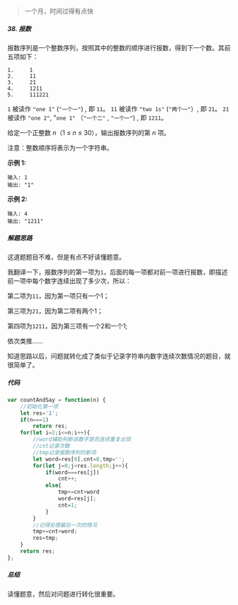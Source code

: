 > 一个月，时间过得有点快



##### 38. 报数

报数序列是一个整数序列，按照其中的整数的顺序进行报数，得到下一个数。其前五项如下：

```
1.     1
2.     11
3.     21
4.     1211
5.     111221
```

`1` 被读作  `"one 1"`  (`"一个一"`) , 即 `11`。
`11` 被读作 `"two 1s"` (`"两个一"`）, 即 `21`。
`21` 被读作 `"one 2"`,  "`one 1"` （`"一个二"` ,  `"一个一"`) , 即 `1211`。

给定一个正整数 *n*（1 ≤ *n* ≤ 30），输出报数序列的第 *n* 项。

注意：整数顺序将表示为一个字符串。

 

**示例 1:**

```
输入: 1
输出: "1"
```

**示例 2:**

```
输入: 4
输出: "1211"
```



##### 解题思路

这道题题目不难，但是有点不好读懂题意。

我翻译一下，报数序列的第一项为`1`，后面的每一项都对前一项进行报数，即描述前一项中每个数字连续出现了多少次，所以：

第二项为`11`，因为第一项只有一个1；

第三项为`21`，因为第二项有两个1；

第四项为`1211`，因为第三项有一个2和一个1;

依次类推......

知道思路以后，问题就转化成了类似于记录字符串内数字连续次数情况的题目，就很简单了。



##### 代码

```javascript
var countAndSay = function(n) {
  	//初始化第一项
    let res='1';
    if(n===1)
        return res;
    for(let i=2;i<=n;i++){
      	//word辅助判断该数字是否连续重复出现
      	//cnt记录次数
      	//tmp记录报数序列的新项
        let word=res[0],cnt=0,tmp='';
        for(let j=0;j<res.length;j++){
            if(word===res[j])
                cnt++;
            else{
                tmp+=cnt+word
                word=res[j];
                cnt=1;
            }
        }
      	//记得处理最后一次的情况
        tmp+=cnt+word;
        res=tmp;
    }
    return res;
};
```



##### 总结

读懂题意，然后对问题进行转化很重要。
